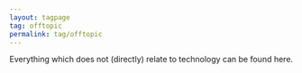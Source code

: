 ```yaml
---
layout: tagpage
tag: offtopic
permalink: tag/offtopic
---
```


Everything which does not (directly) relate to technology can be found here.